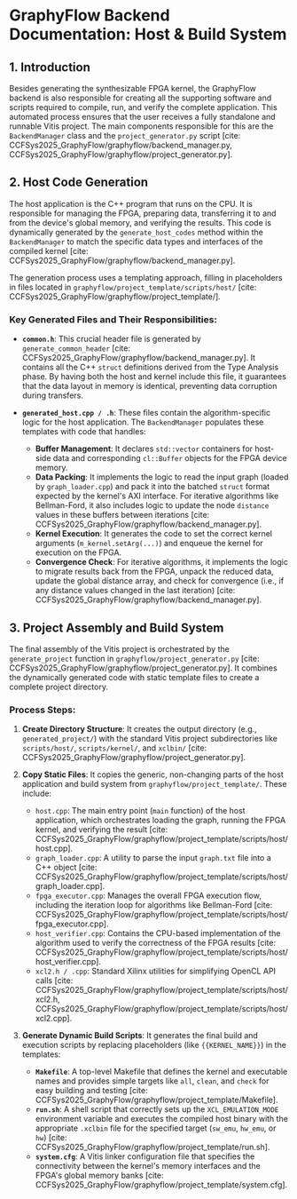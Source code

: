 # GraphyFlow Backend Documentation: Host & Build System

## 1. Introduction

Besides generating the synthesizable FPGA kernel, the GraphyFlow backend is also responsible for creating all the supporting software and scripts required to compile, run, and verify the complete application. This automated process ensures that the user receives a fully standalone and runnable Vitis project. The main components responsible for this are the `BackendManager` class and the `project_generator.py` script [cite: CCFSys2025_GraphyFlow/graphyflow/backend_manager.py, CCFSys2025_GraphyFlow/graphyflow/project_generator.py].

## 2. Host Code Generation

The host application is the C++ program that runs on the CPU. It is responsible for managing the FPGA, preparing data, transferring it to and from the device's global memory, and verifying the results. This code is dynamically generated by the `generate_host_codes` method within the `BackendManager` to match the specific data types and interfaces of the compiled kernel [cite: CCFSys2025_GraphyFlow/graphyflow/backend_manager.py].

The generation process uses a templating approach, filling in placeholders in files located in `graphyflow/project_template/scripts/host/` [cite: CCFSys2025_GraphyFlow/graphyflow/project_template/].

### Key Generated Files and Their Responsibilities:

* **`common.h`**: This crucial header file is generated by `generate_common_header` [cite: CCFSys2025_GraphyFlow/graphyflow/backend_manager.py]. It contains all the C++ `struct` definitions derived from the Type Analysis phase. By having both the host and kernel include this file, it guarantees that the data layout in memory is identical, preventing data corruption during transfers.

* **`generated_host.cpp / .h`**: These files contain the algorithm-specific logic for the host application. The `BackendManager` populates these templates with code that handles:
    * **Buffer Management**: It declares `std::vector` containers for host-side data and corresponding `cl::Buffer` objects for the FPGA device memory.
    * **Data Packing**: It implements the logic to read the input graph (loaded by `graph_loader.cpp`) and pack it into the batched `struct` format expected by the kernel's AXI interface. For iterative algorithms like Bellman-Ford, it also includes logic to update the node `distance` values in these buffers between iterations [cite: CCFSys2025_GraphyFlow/graphyflow/backend_manager.py].
    * **Kernel Execution**: It generates the code to set the correct kernel arguments (`m_kernel.setArg(...)`) and enqueue the kernel for execution on the FPGA.
    * **Convergence Check**: For iterative algorithms, it implements the logic to migrate results back from the FPGA, unpack the reduced data, update the global distance array, and check for convergence (i.e., if any distance values changed in the last iteration) [cite: CCFSys2025_GraphyFlow/graphyflow/backend_manager.py].

## 3. Project Assembly and Build System

The final assembly of the Vitis project is orchestrated by the `generate_project` function in `graphyflow/project_generator.py` [cite: CCFSys2025_GraphyFlow/graphyflow/project_generator.py]. It combines the dynamically generated code with static template files to create a complete project directory.

### Process Steps:

1.  **Create Directory Structure**: It creates the output directory (e.g., `generated_project/`) with the standard Vitis project subdirectories like `scripts/host/`, `scripts/kernel/`, and `xclbin/` [cite: CCFSys2025_GraphyFlow/graphyflow/project_generator.py].

2.  **Copy Static Files**: It copies the generic, non-changing parts of the host application and build system from `graphyflow/project_template/`. These include:
    * `host.cpp`: The main entry point (`main` function) of the host application, which orchestrates loading the graph, running the FPGA kernel, and verifying the result [cite: CCFSys2025_GraphyFlow/graphyflow/project_template/scripts/host/host.cpp].
    * `graph_loader.cpp`: A utility to parse the input `graph.txt` file into a C++ object [cite: CCFSys2025_GraphyFlow/graphyflow/project_template/scripts/host/graph_loader.cpp].
    * `fpga_executor.cpp`: Manages the overall FPGA execution flow, including the iteration loop for algorithms like Bellman-Ford [cite: CCFSys2025_GraphyFlow/graphyflow/project_template/scripts/host/fpga_executor.cpp].
    * `host_verifier.cpp`: Contains the CPU-based implementation of the algorithm used to verify the correctness of the FPGA results [cite: CCFSys2025_GraphyFlow/graphyflow/project_template/scripts/host/host_verifier.cpp].
    * `xcl2.h / .cpp`: Standard Xilinx utilities for simplifying OpenCL API calls [cite: CCFSys2025_GraphyFlow/graphyflow/project_template/scripts/host/xcl2.h, CCFSys2025_GraphyFlow/graphyflow/project_template/scripts/host/xcl2.cpp].

3.  **Generate Dynamic Build Scripts**: It generates the final build and execution scripts by replacing placeholders (like `{{KERNEL_NAME}}`) in the templates:
    * **`Makefile`**: A top-level Makefile that defines the kernel and executable names and provides simple targets like `all`, `clean`, and `check` for easy building and testing [cite: CCFSys2025_GraphyFlow/graphyflow/project_template/Makefile].
    * **`run.sh`**: A shell script that correctly sets up the `XCL_EMULATION_MODE` environment variable and executes the compiled host binary with the appropriate `.xclbin` file for the specified target (`sw_emu`, `hw_emu`, or `hw`) [cite: CCFSys2025_GraphyFlow/graphyflow/project_template/run.sh].
    * **`system.cfg`**: A Vitis linker configuration file that specifies the connectivity between the kernel's memory interfaces and the FPGA's global memory banks [cite: CCFSys2025_GraphyFlow/graphyflow/project_template/system.cfg].
